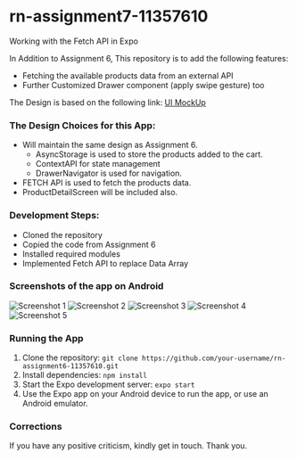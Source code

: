 # rn-assignment7-11357610
Working with the Fetch API in Expo

In Addition to Assignment 6,
This repository is to add the following features:
- Fetching the available products data from an external API
- Further Customized Drawer component (apply swipe gesture) too 


The Design is based on the following link: [UI MockUp](https://drive.google.com/file/d/1GBW0tntCgBbtRXyx1k1tFDKLqksS7hpc/view?usp=sharing)

### The Design Choices for this App:
- Will maintain the same design as Assignment 6. 
  - AsyncStorage is used to store the products added to the cart.
  - ContextAPI for state management
  - DrawerNavigator is used for navigation.
- FETCH API is used to fetch the products data.
- ProductDetailScreen will be included also.

### Development Steps:
- Cloned the repository
- Copied the code from Assignment 6
- Installed required modules
- Implemented Fetch API to replace Data Array

### Screenshots of the app on Android
![Screenshot 1](./ShopCart/assets/screenshot-1.jpg)
![Screenshot 2](./ShopCart/assets/screenshot-2.jpg)
![Screenshot 3](./ShopCart/assets/screenshot-3.jpg)
![Screenshot 4](./ShopCart/assets/screenshot-4.jpg)
![Screenshot 5](./ShopCart/assets/screenshot-5.jpg)

### Running the App
1. Clone the repository: `git clone https://github.com/your-username/rn-assignment6-11357610.git`
2. Install dependencies: `npm install`
3. Start the Expo development server: `expo start`
4. Use the Expo app on your Android device to run the app, or use an Android emulator.

### Corrections
If you have any positive criticism, kindly get in touch. 
Thank you.